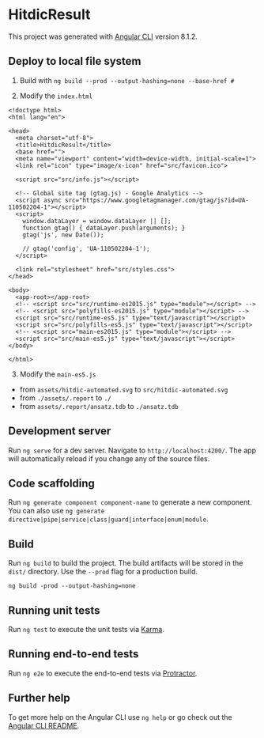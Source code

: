 # HitdicResult

This project was generated with [Angular CLI](https://github.com/angular/angular-cli) version 8.1.2.

## Deploy to local file system

1. Build with `ng build --prod --output-hashing=none --base-href #`

2. Modify the `index.html`
```
<!doctype html>
<html lang="en">

<head>
  <meta charset="utf-8">
  <title>HitdicResult</title>
  <base href="">
  <meta name="viewport" content="width=device-width, initial-scale=1">
  <link rel="icon" type="image/x-icon" href="src/favicon.ico">

  <script src="src/info.js"></script>

  <!-- Global site tag (gtag.js) - Google Analytics -->
  <script async src="https://www.googletagmanager.com/gtag/js?id=UA-110502204-1"></script>
  <script>
    window.dataLayer = window.dataLayer || [];
    function gtag() { dataLayer.push(arguments); }
    gtag('js', new Date());

    // gtag('config', 'UA-110502204-1');
  </script>

  <link rel="stylesheet" href="src/styles.css">
</head>

<body>
  <app-root></app-root>
  <!-- <script src="src/runtime-es2015.js" type="module"></script> -->
  <!-- <script src="polyfills-es2015.js" type="module"></script> -->
  <script src="src/runtime-es5.js" type="text/javascript"></script>
  <script src="src/polyfills-es5.js" type="text/javascript"></script>
  <!-- <script src="main-es2015.js" type="module"></script> -->
  <script src="src/main-es5.js" type="text/javascript"></script>
</body>

</html>
```

3. Modify the `main-es5.js`

- from `assets/hitdic-automated.svg` to `src/hitdic-automated.svg`
- from `./assets/.report` to `./`
- from `assets/.report/ansatz.tdb` to `./ansatz.tdb`

## Development server

Run `ng serve` for a dev server. Navigate to `http://localhost:4200/`. The app will automatically reload if you change any of the source files.

## Code scaffolding

Run `ng generate component component-name` to generate a new component. You can also use `ng generate directive|pipe|service|class|guard|interface|enum|module`.

## Build

Run `ng build` to build the project. The build artifacts will be stored in the `dist/` directory. Use the `--prod` flag for a production build.

```
ng build -prod --output-hashing=none
```

## Running unit tests

Run `ng test` to execute the unit tests via [Karma](https://karma-runner.github.io).

## Running end-to-end tests

Run `ng e2e` to execute the end-to-end tests via [Protractor](http://www.protractortest.org/).

## Further help

To get more help on the Angular CLI use `ng help` or go check out the [Angular CLI README](https://github.com/angular/angular-cli/blob/master/README.md).
